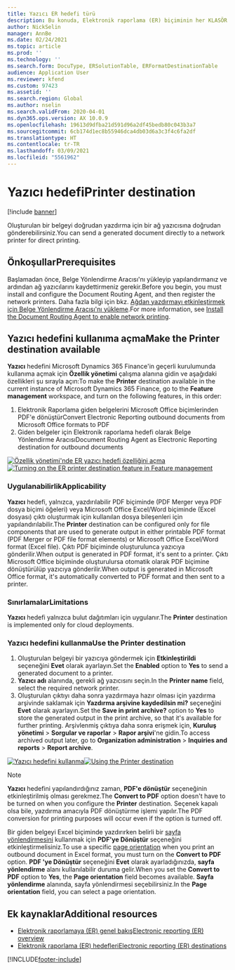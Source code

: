 ```yaml
---
title: Yazıcı ER hedefi türü
description: Bu konuda, Elektronik raporlama (ER) biçiminin her KLASÖR veya DOSYA bileşeni için yazıcı hedefini nasıl yapılandırabileceğiniz açıklanmaktadır.
author: NickSelin
manager: AnnBe
ms.date: 02/24/2021
ms.topic: article
ms.prod: ''
ms.technology: ''
ms.search.form: DocuType, ERSolutionTable, ERFormatDestinationTable
audience: Application User
ms.reviewer: kfend
ms.custom: 97423
ms.assetid: ''
ms.search.region: Global
ms.author: nselin
ms.search.validFrom: 2020-04-01
ms.dyn365.ops.version: AX 10.0.9
ms.openlocfilehash: 19613d9dfba21d591d96a2df45bedb80c043b3a7
ms.sourcegitcommit: 6cb174d1ec8b55946dca4db03d6a3c3f4c6fa2df
ms.translationtype: HT
ms.contentlocale: tr-TR
ms.lasthandoff: 03/09/2021
ms.locfileid: "5561962"
---
```

# <a name="printer-destination"></a><a name="PrinterDestinationType"></a><span data-ttu-id="d4c0c-103">Yazıcı hedefi</span><span class="sxs-lookup"><span data-stu-id="d4c0c-103">Printer destination</span></span>

[!include [banner](../includes/banner.md)]

<span data-ttu-id="d4c0c-104">Oluşturulan bir belgeyi doğrudan yazdırma için bir ağ yazıcısına doğrudan gönderebilirsiniz.</span><span class="sxs-lookup"><span data-stu-id="d4c0c-104">You can send a generated document directly to a network printer for direct printing.</span></span>

## <a name="prerequisites"></a><span data-ttu-id="d4c0c-105">Önkoşullar</span><span class="sxs-lookup"><span data-stu-id="d4c0c-105">Prerequisites</span></span>

<span data-ttu-id="d4c0c-106">Başlamadan önce, Belge Yönlendirme Aracısı'nı yükleyip yapılandırmanız ve ardından ağ yazıcılarını kaydettirmeniz gerekir.</span><span class="sxs-lookup"><span data-stu-id="d4c0c-106">Before you begin, you must install and configure the Document Routing Agent, and then register the network printers.</span></span> <span data-ttu-id="d4c0c-107">Daha fazla bilgi için bkz. [Ağdan yazdırmayı etkinleştirmek için Belge Yönlendirme Aracısı'nı yükleme](https://docs.microsoft.com/dynamics365/fin-ops-core/dev-itpro/analytics/install-document-routing-agent).</span><span class="sxs-lookup"><span data-stu-id="d4c0c-107">For more information, see [Install the Document Routing Agent to enable network printing](https://docs.microsoft.com/dynamics365/fin-ops-core/dev-itpro/analytics/install-document-routing-agent).</span></span>

## <a name="make-the-printer-destination-available"></a><span data-ttu-id="d4c0c-108">Yazıcı hedefini kullanıma açma</span><span class="sxs-lookup"><span data-stu-id="d4c0c-108">Make the Printer destination available</span></span>

<span data-ttu-id="d4c0c-109">**Yazıcı** hedefini Microsoft Dynamics 365 Finance'in geçerli kurulumunda kullanıma açmak için **Özellik yönetimi** çalışma alanına gidin ve aşağıdaki özellikleri şu sırayla açın:</span><span class="sxs-lookup"><span data-stu-id="d4c0c-109">To make the **Printer** destination available in the current instance of Microsoft Dynamics 365 Finance, go to the **Feature management** workspace, and turn on the following features, in this order:</span></span>

1. <span data-ttu-id="d4c0c-110">Elektronik Raporlama giden belgelerini Microsoft Office biçimlerinden PDF'e dönüştür</span><span class="sxs-lookup"><span data-stu-id="d4c0c-110">Convert Electronic Reporting outbound documents from Microsoft Office formats to PDF</span></span>
2. <span data-ttu-id="d4c0c-111">Giden belgeler için Elektronik raporlama hedefi olarak Belge Yönlendirme Aracısı</span><span class="sxs-lookup"><span data-stu-id="d4c0c-111">Document Routing Agent as Electronic Reporting destination for outbound documents</span></span>

<span data-ttu-id="d4c0c-112">[![Özellik yönetimi'nde ER yazıcı hedefi özelliğini açma](./media/ER_Destinations-EnablePrinterDestinationFeature.png)](./media/ER_Destinations-EnablePrinterDestinationFeature.png)</span><span class="sxs-lookup"><span data-stu-id="d4c0c-112">[![Turning on the ER printer destination feature in Feature management](./media/ER_Destinations-EnablePrinterDestinationFeature.png)](./media/ER_Destinations-EnablePrinterDestinationFeature.png)</span></span>

### <a name="applicability"></a><span data-ttu-id="d4c0c-113">Uygulanabilirlik</span><span class="sxs-lookup"><span data-stu-id="d4c0c-113">Applicability</span></span>

<span data-ttu-id="d4c0c-114">**Yazıcı** hedefi, yalnızca, yazdırılabilir PDF biçiminde (PDF Merger veya PDF dosya biçimi öğeleri) veya Microsoft Office Excel/Word biçiminde (Excel dosyası) çıktı oluşturmak için kullanılan dosya bileşenleri için yapılandırılabilir.</span><span class="sxs-lookup"><span data-stu-id="d4c0c-114">The **Printer** destination can be configured only for file components that are used to generate output in either printable PDF format (PDF Merger or PDF file format elements) or Microsoft Office Excel/Word format (Excel file).</span></span> <span data-ttu-id="d4c0c-115">Çıktı PDF biçiminde oluşturulunca yazıcıya gönderilir.</span><span class="sxs-lookup"><span data-stu-id="d4c0c-115">When output is generated in PDF format, it's sent to a printer.</span></span> <span data-ttu-id="d4c0c-116">Çıktı Microsoft Office biçiminde oluşturulursa otomatik olarak PDF biçimine dönüştürülüp yazıcıya gönderilir.</span><span class="sxs-lookup"><span data-stu-id="d4c0c-116">When output is generated in Microsoft Office format, it's automatically converted to PDF format and then sent to a printer.</span></span>

### <a name="limitations"></a><span data-ttu-id="d4c0c-117">Sınırlamalar</span><span class="sxs-lookup"><span data-stu-id="d4c0c-117">Limitations</span></span>

<span data-ttu-id="d4c0c-118">**Yazıcı** hedefi yalnızca bulut dağıtımları için uygulanır.</span><span class="sxs-lookup"><span data-stu-id="d4c0c-118">The **Printer** destination is implemented only for cloud deployments.</span></span>

### <a name="use-the-printer-destination"></a><span data-ttu-id="d4c0c-119">Yazıcı hedefini kullanma</span><span class="sxs-lookup"><span data-stu-id="d4c0c-119">Use the Printer destination</span></span>

1. <span data-ttu-id="d4c0c-120">Oluşturulan belgeyi bir yazıcıya göndermek için **Etkinleştirildi** seçeneğini **Evet** olarak ayarlayın.</span><span class="sxs-lookup"><span data-stu-id="d4c0c-120">Set the **Enabled** option to **Yes** to send a generated document to a printer.</span></span>
2. <span data-ttu-id="d4c0c-121">**Yazıcı adı** alanında, gerekli ağ yazıcısını seçin.</span><span class="sxs-lookup"><span data-stu-id="d4c0c-121">In the **Printer name** field, select the required network printer.</span></span>
3. <span data-ttu-id="d4c0c-122">Oluşturulan çıktıyı daha sonra yazdırmaya hazır olması için yazdırma arşivinde saklamak için **Yazdırma arşivine kaydedilsin mi?** seçeneğini **Evet** olarak ayarlayın.</span><span class="sxs-lookup"><span data-stu-id="d4c0c-122">Set the **Save in print archive?** option to **Yes** to store the generated output in the print archive, so that it's available for further printing.</span></span> <span data-ttu-id="d4c0c-123">Arşivlenmiş çıktıya daha sonra erişmek için, **Kuruluş yönetimi** \> **Sorgular ve raporlar** \> **Rapor arşivi**'ne gidin.</span><span class="sxs-lookup"><span data-stu-id="d4c0c-123">To access archived output later, go to **Organization administration** \> **Inquiries and reports** \> **Report archive**.</span></span>

<span data-ttu-id="d4c0c-124">[![Yazıcı hedefini kullanma](./media/ER_Destinations-PrinterDestination.png)](./media/ER_Destinations-PrinterDestination.png)</span><span class="sxs-lookup"><span data-stu-id="d4c0c-124">[![Using the Printer destination](./media/ER_Destinations-PrinterDestination.png)](./media/ER_Destinations-PrinterDestination.png)</span></span>

> [!NOTE]
> <span data-ttu-id="d4c0c-125">**Yazıcı** hedefini yapılandırdığınız zaman, **PDF'e dönüştür** seçeneğinin etkinleştirilmiş olması gerekmez.</span><span class="sxs-lookup"><span data-stu-id="d4c0c-125">The **Convert to PDF** option doesn't have to be turned on when you configure the **Printer** destination.</span></span> <span data-ttu-id="d4c0c-126">Seçenek kapalı olsa bile, yazdırma amacıyla PDF dönüştürme işlemi yapılır.</span><span class="sxs-lookup"><span data-stu-id="d4c0c-126">The PDF conversion for printing purposes will occur even if the option is turned off.</span></span>

<span data-ttu-id="d4c0c-127">Bir giden belgeyi Excel biçiminde yazdırırken belirli bir [sayfa yönlendirmesini](electronic-reporting-destinations.md#SelectPdfPageOrientation) kullanmak için **PDF'ye Dönüştür** seçeneğini etkinleştirmelisiniz.</span><span class="sxs-lookup"><span data-stu-id="d4c0c-127">To use a specific [page orientation](electronic-reporting-destinations.md#SelectPdfPageOrientation) when you print an outbound document in Excel format, you must turn on the **Convert to PDF** option.</span></span> <span data-ttu-id="d4c0c-128">**PDF 'ye Dönüştür** seçeneğini **Evet** olarak ayarladığınızda, **sayfa yönlendirme** alanı kullanılabilir duruma gelir.</span><span class="sxs-lookup"><span data-stu-id="d4c0c-128">When you set the **Convert to PDF** option to **Yes**, the **Page orientation** field becomes available.</span></span> <span data-ttu-id="d4c0c-129">**Sayfa yönlendirme** alanında, sayfa yönlendirmesi seçebilirsiniz.</span><span class="sxs-lookup"><span data-stu-id="d4c0c-129">In the **Page orientation** field, you can select a page orientation.</span></span>

## <a name="additional-resources"></a><span data-ttu-id="d4c0c-130">Ek kaynaklar</span><span class="sxs-lookup"><span data-stu-id="d4c0c-130">Additional resources</span></span>

- [<span data-ttu-id="d4c0c-131">Elektronik raporlamaya (ER) genel bakış</span><span class="sxs-lookup"><span data-stu-id="d4c0c-131">Electronic reporting (ER) overview</span></span>](general-electronic-reporting.md)
- [<span data-ttu-id="d4c0c-132">Elektronik raporlama (ER) hedefleri</span><span class="sxs-lookup"><span data-stu-id="d4c0c-132">Electronic reporting (ER) destinations</span></span>](electronic-reporting-destinations.md)


[!INCLUDE[footer-include](../../../includes/footer-banner.md)]
